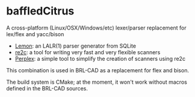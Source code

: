 baffledCitrus
=============

A cross-platform (Linux/OSX/Windows/etc) lexer/parser replacement for lex/flex and yacc/bison

* [Lemon](lemon/README): an LALR(1) parser generator from SQLite
* [re2c](re2c/README.in): a tool for writing very fast and very flexible scanners
* [Perplex](perplex/README.txt): a simple tool to simplify the creation of scanners using re2c


This combination is used in BRL-CAD as a replacement for flex and bison.

The build system is CMake; at the moment, it won't work without macros defined in the BRL-CAD sources.
